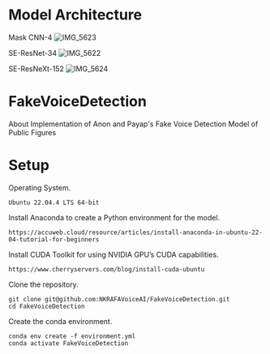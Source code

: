 # Model Architecture
Mask CNN-4
![IMG_5623](https://github.com/user-attachments/assets/1ef7ef46-b432-4296-b169-52f844bfa580)

SE-ResNet-34
![IMG_5622](https://github.com/user-attachments/assets/7ec5fb51-49ae-42e5-b958-4c35656d92bd)

SE-ResNeXt-152
![IMG_5624](https://github.com/user-attachments/assets/687420d1-e60b-4d47-907b-a5a74980caf8)

# FakeVoiceDetection
About Implementation of Anon and Payap's Fake Voice Detection Model of Public Figures

# Setup

Operating System.

```
Ubuntu 22.04.4 LTS 64-bit
```

Install Anaconda to create a Python environment for the model.

```
https://accuweb.cloud/resource/articles/install-anaconda-in-ubuntu-22-04-tutorial-for-beginners
```

Install CUDA Toolkit for using NVIDIA GPU’s CUDA capabilities.

```
https://www.cherryservers.com/blog/install-cuda-ubuntu
```

Clone the repository.

```
git clone git@github.com:NKRAFAVoiceAI/FakeVoiceDetection.git
cd FakeVoiceDetection
```

Create the conda environment.
```
conda env create -f environment.yml
conda activate FakeVoiceDetection
```
